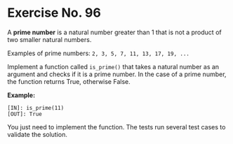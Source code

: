 # Exercise No. 96

A **prime number** is a natural number greater than 1 that is not a product of two smaller natural numbers.

Examples of prime numbers: `2, 3, 5, 7, 11, 13, 17, 19, ...`

Implement a function called `is_prime()` that takes a natural number as an argument and checks if it is a prime number. In the case of a prime number, the function returns True, otherwise False.


**Example:**


    [IN]: is_prime(11)
    [OUT]: True


You just need to implement the function. The  tests run several test cases to validate the solution.